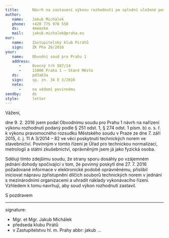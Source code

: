 ```yaml
---
title:      Návrh na zastavení výkonu rozhodnutí po splnění uložené povinnosti
author:
   name:    Jakub Michálek
   phone:   +420 775 978 550
   ds:      4memzkm
   mail:    jakub.michalek@praha.eu
our:
   name:    Zastupitelský klub Pirátů
   sign:    ZK Pha 26/2016
your:
   name:    Obvodní soud pro Prahu 1
   address:
      -     Ovocný trh 587/14
      -     11000 Praha 1 – Staré Město
   ds:      pd3ab3a
   sign:    sp. zn. 34 E 3/2016
   note:
      -     na vědomí povinnému
sendby:     ds
style:      letter
---
```


Vážení,

dne 9. 2. 2016 jsem podal Obvodnímu soudu pro Prahu 1 návrh na nařízení výkonu rozhodnutí podaný podle § 251 odst. 1, § 274 odst. 1 písm. b) o. s. ř. k výkonu pravomocného rozsudku Městského soudu v Praze ze dne 7. září 2015, č. j. 11 A 3/2014 – 82 ve věci poskytnutí technických norem ve stavebnictví. Povinným v tomto řízení je Úřad pro technickou normalizaci, metrologii a státní zkušebnictví, oprávněným jsem já jako fyzická osoba. 

Sděluji tímto zdejšímu soudu, že strany sporu dosáhly po vzájemném jednání dohody spočívající v tom, že povinný poskytl dne 27. 7. 2016 požadované informace v elektronické podobě oprávněnému, přislíbil iniciovat nápravu zpřístupnění dílčích souborů technických norem v jednání s mezinárodními organizacemi a uhradit náklady vykonávacího řízení. Vzhledem k tomu navrhuji, aby soud výkon rozhodnutí zastavil. 

S pozdravem

---
signature: 
  - Mgr. et Mgr. Jakub Michálek
  - předseda klubu Pirátů
  - v Zastupitelstvu hl. m. Prahy
abbr:       jakub
...

